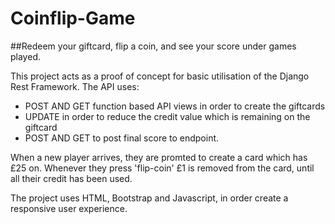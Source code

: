 # Coinflip-Game
##Redeem your giftcard, flip a coin, and see your score under games played. 

This project acts as a proof of concept for basic utilisation of the Django Rest Framework.
The API uses:

- POST AND GET function based API views in order to create the giftcards
- UPDATE in order to reduce the credit value which is remaining on the giftcard
- POST AND GET to post final score to endpoint.

When a new player arrives, they are promted to create a card which has £25 on. Whenever they press 'flip-coin'
£1 is removed from the card, until all their credit has been used.

The project uses HTML, Bootstrap and Javascript, in order create a responsive user experience.
